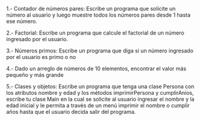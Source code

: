 1.- Contador de números pares: Escribe un programa que solicite un número al usuario y luego muestre todos los números pares desde 1 hasta ese número.

2.- Factorial: Escribe un programa que calcule el factorial de un número ingresado por el usuario.

3.- Números primos: Escribe un programa que diga si un número ingresado por el usuario es primo o no

4.- Dado un arreglo de números de 10 elementos, encontrar el valor más pequeño y más grande

5.- Clases y objetos: Escribe un programa que tenga una clase Persona con los atributos nombre y edad y los métodos imprimirPersona y cumplirAnios, escribe tu clase Main en la cual se solicite al usuario ingresar el nombre y la edad inicial y le permita a través de un menú imprimir el nombre o cumplir años hasta que el usuario decida salir del programa.